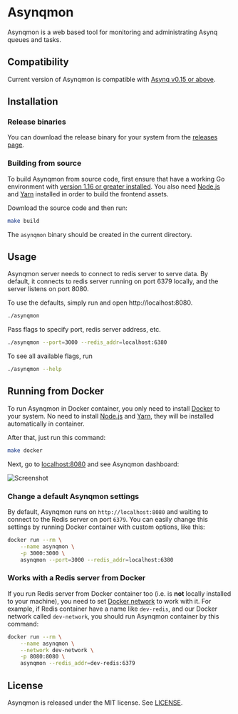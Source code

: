 # Asynqmon

Asynqmon is a web based tool for monitoring and administrating Asynq queues and tasks.

## Compatibility

Current version of Asynqmon is compatible with [Asynq v0.15 or above](https://github.com/hibiken/asynq/releases).

## Installation

### Release binaries

You can download the release binary for your system from the
[releases page](https://github.com/hibiken/asynqmon/releases).

### Building from source

To build Asynqmon from source code, first ensure that have a working
Go environment with [version 1.16 or greater installed](https://golang.org/doc/install).
You also need [Node.js](https://nodejs.org/) and [Yarn](https://yarnpkg.com/)
installed in order to build the frontend assets.

Download the source code and then run:

```bash
make build
```

The `asynqmon` binary should be created in the current directory.

## Usage

Asynqmon server needs to connect to redis server to serve data.
By default, it connects to redis server running on port 6379 locally, and the server listens on port 8080.

To use the defaults, simply run and open http://localhost:8080.

```bash
./asynqmon
```

Pass flags to specify port, redis server address, etc.


```bash
./asynqmon --port=3000 --redis_addr=localhost:6380
```

To see all available flags, run

```bash
./asynqmon --help
```

## Running from Docker

To run Asynqmon in Docker container, you only need to install [Docker](https://www.docker.com/get-started) to your system. No need to install [Node.js](https://nodejs.org/) and [Yarn](https://yarnpkg.com/), they will be installed automatically in container.

After that, just run this command:

```bash
make docker
```

Next, go to [localhost:8080](http://localhost:8080) and see Asynqmon dashboard:

![Screenshot](https://user-images.githubusercontent.com/11155743/113557216-57af2b80-9606-11eb-8ab6-df023b14e5c1.png)

### Change a default Asynqmon settings

By default, Asynqmon runs on `http://localhost:8080` and waiting to connect to the Redis server on port `6379`. You can easily change this settings by running Docker container with custom options, like this:

```bash
docker run --rm \
    --name asynqmon \
    -p 3000:3000 \
    asynqmon --port=3000 --redis_addr=localhost:6380
```

### Works with a Redis server from Docker

If you run Redis server from Docker container too (i.e. is **not** locally installed to your machine), you need to set [Docker network](https://docs.docker.com/network/) to work with it. For example, if Redis container have a name like `dev-redis`, and our Docker network called `dev-network`, you should run Asynqmon container by this command:

```bash
docker run --rm \
    --name asynqmon \
    --network dev-network \
    -p 8080:8080 \
    asynqmon --redis_addr=dev-redis:6379
```

## License

Asynqmon is released under the MIT license. See [LICENSE](https://github.com/hibiken/asynqmon/blob/master/LICENSE).
